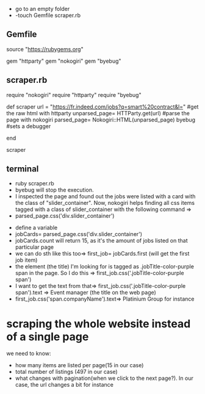 - go to an empty folder
- -touch Gemfile scraper.rb

## Gemfile

source "https://rubygems.org"

gem "httparty"
gem "nokogiri"
gem "byebug"

## scraper.rb

require "nokogiri"
require "httparty"
require "byebug"

def scraper
url = "https://fr.indeed.com/jobs?q=smart%20contract&l="
#get the raw html with httparty
unparsed_page= HTTParty.get(url)
#parse the page with nokogiri
parsed_page= Nokogiri::HTML(unparsed_page)
byebug #sets a debugger

end

scraper

## terminal

- ruby scraper.rb
- byebug will stop the execution.
- I inspected the page and found out the jobs were listed with a card with the class of "slider_container". Now, nokogiri helps finding all css items tagged with a class of slider_container with the following command =>
- parsed_page.css('div.slider_container')

* define a variable
* jobCards= parsed_page.css('div.slider_container')
* jobCards.count will return 15, as it's the amount of jobs listed on that particular page
* we can do sth like this too=> first_job= jobCards.first (will get the first job item)
* the element (the title) I'm looking for is tagged as .jobTitle-color-purple span in the page. So I do this => first_job.css('.jobTitle-color-purple span')
* I want to get the text from that=> first_job.css('.jobTitle-color-purple span').text => Event manager (the title on the web page)
* first_job.css('span.companyName').text=> Platinium Group for instance

# scraping the whole website instead of a single page

we need to know:

- how many items are listed per page(15 in our case)
- total number of listings (497 in our case)
- what changes with pagination(when we click to the next page?). In our case, the url changes a bit for instance
